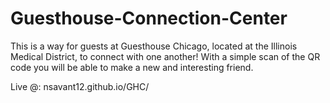 # Guesthouse-Connection-Center
This is a way for guests at Guesthouse Chicago, located at the Illinois Medical District, to connect with one another! 
With a simple scan of the QR code you will be able to make a new and interesting friend. 

Live @: nsavant12.github.io/GHC/
